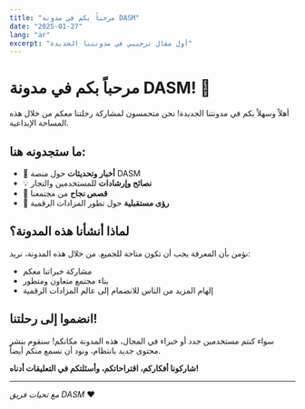 ```yaml
---
title: "مرحباً بكم في مدونة DASM"
date: "2025-01-27"
lang: "ar"
excerpt: "أول مقال ترحيبي في مدونتنا الجديدة"
---
```


# مرحباً بكم في مدونة DASM! 🎉

أهلاً وسهلاً بكم في مدونتنا الجديدة! نحن متحمسون لمشاركة رحلتنا معكم من خلال هذه المساحة الإبداعية.

## ما ستجدونه هنا:

- 📰 **أخبار وتحديثات** حول منصة DASM
- 💡 **نصائح وإرشادات** للمستخدمين والتجار
- 🚀 **قصص نجاح** من مجتمعنا
- 🔮 **رؤى مستقبلية** حول تطور المزادات الرقمية

## لماذا أنشأنا هذه المدونة؟

نؤمن بأن المعرفة يجب أن تكون متاحة للجميع. من خلال هذه المدونة، نريد:
- مشاركة خبراتنا معكم
- بناء مجتمع متعاون ومتطور
- إلهام المزيد من الناس للانضمام إلى عالم المزادات الرقمية

## انضموا إلى رحلتنا!

سواء كنتم مستخدمين جدد أو خبراء في المجال، هذه المدونة مكانكم! سنقوم بنشر محتوى جديد بانتظام، ونود أن نسمع منكم أيضاً.

**شاركونا أفكاركم، اقتراحاتكم، وأسئلتكم في التعليقات أدناه!**

---

*مع تحيات فريق DASM* ❤️
